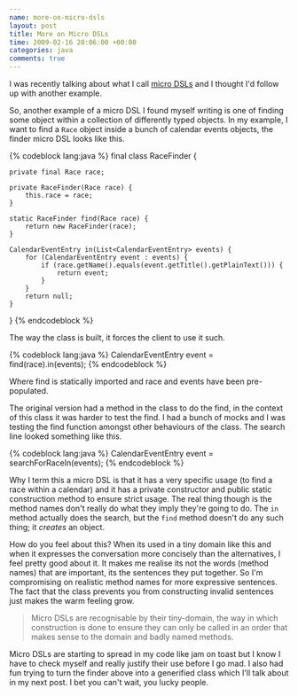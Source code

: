 ```yaml
---
name: more-on-micro-dsls
layout: post
title: More on Micro DSLs
time: 2009-02-16 20:06:00 +00:00
categories: java
comments: true
---
```


I was recently talking about what I call [micro DSLs](http://pequenoperro.blogspot.com/2009/01/be-more-expressive-with-builders.html) and I thought I'd follow up with another example.

So, another example of a micro DSL I found myself writing is one of finding
some object within a collection of differently typed objects. In my example, I
want to find a `Race` object inside a bunch of calendar events objects, the
finder micro DSL looks like this.

  
{% codeblock lang:java %}
final class RaceFinder {

    private final Race race;

    private RaceFinder(Race race) {
        this.race = race;
    }

    static RaceFinder find(Race race) {
        return new RaceFinder(race);
    }

    CalendarEventEntry in(List<CalendarEventEntry> events) {
        for (CalendarEventEntry event : events) {
            if (race.getName().equals(event.getTitle().getPlainText())) {
                return event;
            }
        }
        return null;
    }
}
{% endcodeblock %}


The way the class is built, it forces the client to use it such.


{% codeblock lang:java %}
CalendarEventEntry event = find(race).in(events);
{% endcodeblock %}


  
Where find is statically imported and race and events have been pre-populated.

  

The original version had a method in the class to do the find, in the context
of this class it was harder to test the find. I had a bunch of mocks and I was
testing the find function amongst other behaviours of the class. The search
line looked something like this.

    
{% codeblock lang:java %}
CalendarEventEntry event = searchForRaceIn(events);
{% endcodeblock %}


  

Why I term this a micro DSL is that it has a very specific usage (to find a
race within a calendar) and it has a private constructor and public static
construction method to ensure strict usage. The real thing though is the
method names don't really do what they imply they're going to do. The `in`
method actually does the search, but the `find` method doesn't do any such
thing; it _creates_ an object.

  

How do you feel about this? When its used in a tiny domain like this and when
it expresses the conversation more concisely than the alternatives, I feel
pretty good about it. It makes me realise its not the words (method names)
that are important, its the sentences they put together. So I'm compromising
on realistic method names for more expressive sentences. The fact that the
class prevents you from constructing invalid sentences just makes the warm
feeling grow.

  

> Micro DSLs are recognisable by their tiny-domain, the way in which
construction is done to ensure they can only be called in an order that makes
sense to the domain and badly named methods.


Micro DSLs are starting to spread in my code like jam on toast but I know I
have to check myself and really justify their use before I go mad. I also had
fun trying to turn the finder above into a generified class which I'll talk
about in my next post. I bet you can't wait, you lucky people.



